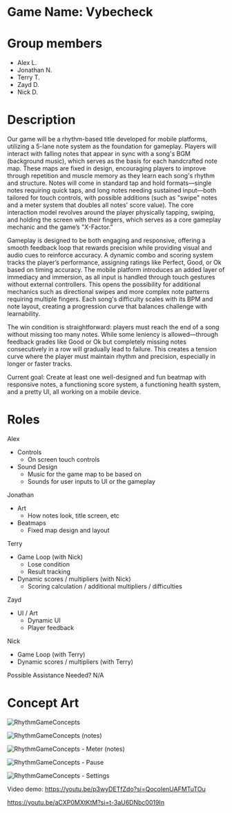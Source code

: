 # Game Name: Vybecheck
# Group members
- Alex L.
- Jonathan N.
- Terry T.
- Zayd D.
- Nick D.

# Description
Our game will be a rhythm-based title developed for mobile platforms, utilizing a 5-lane note system as the foundation for gameplay. Players will interact with falling notes that appear in sync with a song's BGM (background music), which serves as the basis for each handcrafted note map. These maps are fixed in design, encouraging players to improve through repetition and muscle memory as they learn each song's rhythm and structure. Notes will come in standard tap and hold formats—single notes requiring quick taps, and long notes needing sustained input—both tailored for touch controls, with possible additions (such as "swipe" notes and a meter system that doubles all notes' score value). The core interaction model revolves around the player physically tapping, swiping, and holding the screen with their fingers, which serves as a core gameplay mechanic and the game’s "X-Factor."

Gameplay is designed to be both engaging and responsive, offering a smooth feedback loop that rewards precision while providing visual and audio cues to reinforce accuracy. A dynamic combo and scoring system tracks the player’s performance, assigning ratings like Perfect, Good, or Ok based on timing accuracy. The mobile platform introduces an added layer of immediacy and immersion, as all input is handled through touch gestures without external controllers. This opens the possibility for additional mechanics such as directional swipes and more complex note patterns requiring multiple fingers. Each song's difficulty scales with its BPM and note layout, creating a progression curve that balances challenge with learnability.

The win condition is straightforward: players must reach the end of a song without missing too many notes. While some leniency is allowed—through feedback grades like Good or Ok but completely missing notes consecutively in a row will gradually lead to failure. This creates a tension curve where the player must maintain rhythm and precision, especially in longer or faster tracks. 

Current goal: Create at least one well-designed and fun beatmap with responsive notes, a functioning score system, a functioning health system, and a pretty UI, all working on a mobile device.

# Roles
Alex
- Controls
  - On screen touch controls
- Sound Design
  - Music for the game map to be based on
  - Sounds for user inputs to UI or the gameplay

Jonathan
- Art
  - How notes look, title screen, etc
- Beatmaps
  - Fixed map design and layout

Terry
- Game Loop (with Nick)
  - Lose condition 
  - Result tracking
- Dynamic scores / multipliers (with Nick)
  - Scoring calculation / additional multipliers / difficulties

Zayd
- UI / Art
  - Dynamic UI
  - Player feedback

Nick
- Game Loop (with Terry)
- Dynamic scores / multipliers (with Terry)

Possible Assistance Needed?
N/A

# Concept Art
![RhythmGameConcepts](https://github.com/user-attachments/assets/27d52b9b-8a2c-4312-9745-83d2ba71ee8b)

![RhythmGameConcepts (notes)](https://github.com/user-attachments/assets/98b7e32b-525b-4bab-ab78-bef60bf0ed08)

![RhythmGameConcepts - Meter (notes)](https://github.com/user-attachments/assets/80434250-4c35-443d-b72f-1642a205e3d1)

![RhythmGameConcepts - Pause](https://github.com/user-attachments/assets/efee9943-be17-4fe6-8714-a00b32aed8d6)

![RhythmGameConcepts - Settings](https://github.com/user-attachments/assets/384c1fce-baaa-4789-846b-c63d667ad400)


Video demo:
https://youtu.be/p3wyDETfZdo?si=QocolenUAFMTuTOu

https://youtu.be/aCXP0MXtKtM?si=t-3aU6DNbc0019In



